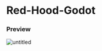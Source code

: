 # Red-Hood-Godot
### Preview
![untitled](https://github.com/user-attachments/assets/9f5d8c81-00a2-4ebd-9a0b-6bc612289f5b)
